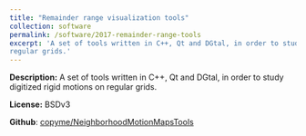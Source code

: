 ```yaml
---
title: "Remainder range visualization tools"
collection: software
permalink: /software/2017-remainder-range-tools
excerpt: 'A set of tools written in C++, Qt and DGtal, in order to study digitized rigid motions on
regular grids.'
---
```

**Description:** A set of tools written in C++, Qt and DGtal, in order to study digitized rigid
motions on regular grids.


**License:** BSDv3 


**Github**: [copyme/NeighborhoodMotionMapsTools](https://github.com/copyme/NeighborhoodMotionMapsTools)

